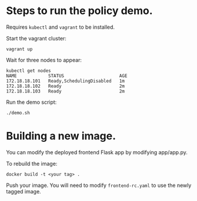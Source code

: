 # Steps to run the policy demo.

Requires `kubectl` and `vagrant` to be installed.


Start the vagrant cluster:

	vagrant up

Wait for three nodes to appear:

	kubectl get nodes
	NAME            STATUS                     AGE
	172.18.18.101   Ready,SchedulingDisabled   1m
	172.18.18.102   Ready                      2m
	172.18.18.103   Ready                      2m

Run the demo script:

	./demo.sh


# Building a new image.

You can modify the deployed frontend Flask app by modifying app/app.py.


To rebuild the image:

	docker build -t <your tag> .

Push your image.  You will need to modify `frontend-rc.yaml` to use the newly tagged image.

